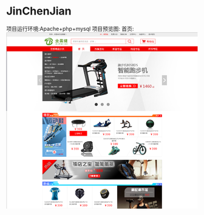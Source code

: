 # JinChenJian
项目运行环境:Apache+php+mysql
项目预览图:
首页:
<img width="650" src="https://github.com/NereusLee/JinChenJian/blob/master/readme/entry.png"/>

